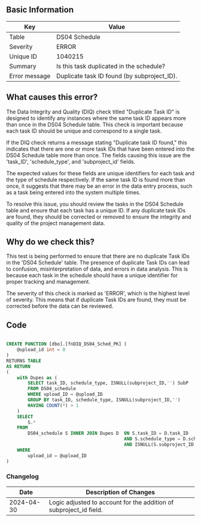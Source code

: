 ## Basic Information

| Key           | Value                                       |
| ------------- | ------------------------------------------- |
| Table         | DS04 Schedule                               |
| Severity      | ERROR                                       |
| Unique ID     | 1040215                                     |
| Summary       | Is this task duplicated in the schedule?    |
| Error message | Duplicate task ID found (by subproject_ID). |

## What causes this error?

The Data Integrity and Quality (DIQ) check titled "Duplicate Task ID" is designed to identify any instances where the same task ID appears more than once in the DS04 Schedule table. This check is important because each task ID should be unique and correspond to a single task.

If the DIQ check returns a message stating "Duplicate task ID found," this indicates that there are one or more task IDs that have been entered into the DS04 Schedule table more than once. The fields causing this issue are the 'task_ID', 'schedule_type', and 'subproject_id' fields.

The expected values for these fields are unique identifiers for each task and the type of schedule respectively. If the same task ID is found more than once, it suggests that there may be an error in the data entry process, such as a task being entered into the system multiple times.

To resolve this issue, you should review the tasks in the DS04 Schedule table and ensure that each task has a unique ID. If any duplicate task IDs are found, they should be corrected or removed to ensure the integrity and quality of the project management data.

## Why do we check this?

This test is being performed to ensure that there are no duplicate Task IDs in the 'DS04 Schedule' table. The presence of duplicate Task IDs can lead to confusion, misinterpretation of data, and errors in data analysis. This is because each task in the schedule should have a unique identifier for proper tracking and management.

The severity of this check is marked as 'ERROR', which is the highest level of severity. This means that if duplicate Task IDs are found, they must be corrected before the data can be reviewed.

## Code

```sql

CREATE FUNCTION [dbo].[fnDIQ_DS04_Sched_PK] (
	@upload_id int = 0
)
RETURNS TABLE
AS RETURN
(
	with Dupes as (
		SELECT task_ID, schedule_type, ISNULL(subproject_ID,'') SubP
		FROM DS04_schedule
		WHERE upload_ID = @upload_ID
		GROUP BY task_ID, schedule_type, ISNULL(subproject_ID,'')
		HAVING COUNT(*) > 1
	)
	SELECT
		S.*
	FROM
		DS04_schedule S INNER JOIN Dupes D 	ON S.task_ID = D.task_ID
											AND S.schedule_type = D.schedule_type
											AND ISNULL(S.subproject_ID,'') = D.SubP
	WHERE
		upload_id = @upload_ID
)
```

### Changelog

| Date       | Description of Changes                                             |
| ---------- | ------------------------------------------------------------------ |
| 2024-04-30 | Logic adjusted to account for the addition of subproject_id field. |
